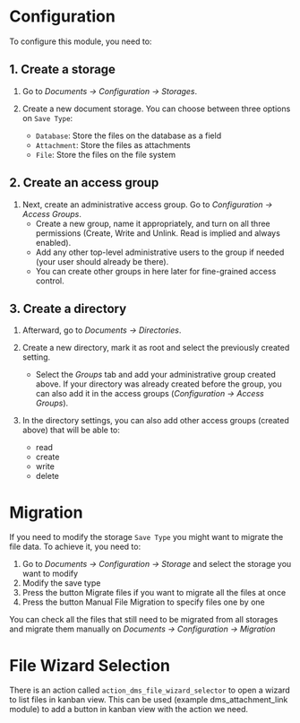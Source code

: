 # Configuration

To configure this module, you need to:

## 1. Create a storage
1.  Go to *Documents -\> Configuration -\> Storages*.

2.  Create a new document storage. You can choose between three options on `Save Type`:
    - `Database`: Store the files on the database as a field
    - `Attachment`: Store the files as attachments
    - `File`: Store the files on the file system

## 2. Create an access group
1.  Next, create an administrative access group. Go to *Configuration -\> Access Groups*.
    - Create a new group, name it appropriately, and turn on all three
      permissions (Create, Write and Unlink. Read is implied and always
      enabled).
    - Add any other top-level administrative users to the group if
      needed (your user should already be there).
    - You can create other groups in here later for fine-grained access
      control.

## 3. Create a directory
1.  Afterward, go to *Documents -\> Directories*.

2.  Create a new directory, mark it as root and select the previously created setting.
    - Select the *Groups* tab and add your administrative group created
      above.
      If your directory was already created before the group, you can also add it in the
      access groups (*Configuration -\> Access Groups*).

3.  In the directory settings, you can also add other access groups (created above) that will be able to:
    - read
    - create
    - write
    - delete

# Migration

If you need to modify the storage `Save Type` you might want to migrate
the file data. To achieve it, you need to:

1.  Go to *Documents -\> Configuration -\> Storage* and select the
    storage you want to modify
2.  Modify the save type
3.  Press the button Migrate files if you want to migrate all the files
    at once
4.  Press the button Manual File Migration to specify files one by one

You can check all the files that still need to be migrated from all
storages and migrate them manually on *Documents -\> Configuration -\>
Migration*

# File Wizard Selection

There is an action called `action_dms_file_wizard_selector` to open a
wizard to list files in kanban view. This can be used (example
dms_attachment_link module) to add a button in kanban view with the
action we need.
